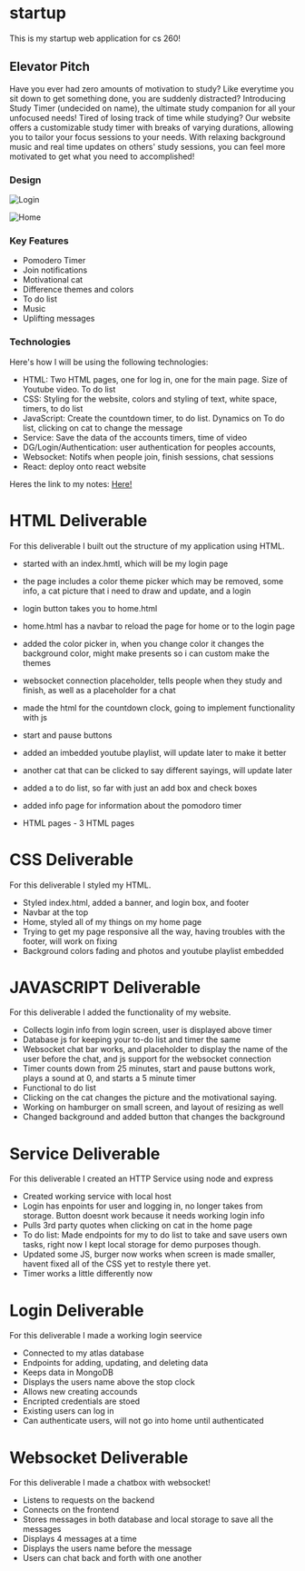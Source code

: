 # startup
This is my startup web application for cs 260!
## Elevator Pitch
  Have you ever had zero amounts of motivation to study? Like everytime you sit down to get something done, you are suddenly distracted? Introducing Study Timer (undecided on name), the ultimate study companion for all your unfocused needs! Tired of losing track of time while studying? Our website offers a customizable study timer with breaks of varying durations, allowing you to tailor your focus sessions to your needs. With relaxing background music and real time updates on others' study sessions, you can feel more motivated to get what you need to accomplished!
### Design

![Login](https://github.com/ryannpx/startup/assets/100808014/9cfd9106-b629-4164-91eb-3b5234b43355)

![Home](https://github.com/ryannpx/startup/assets/100808014/57ee7843-0d17-4566-a9ee-d29e882d32d1)


### Key Features
- Pomodero Timer 
- Join notifications
- Motivational cat
- Difference themes and colors
- To do list
- Music
- Uplifting messages

### Technologies
Here's how I will be using the following technologies:
- HTML: Two HTML pages, one for log in, one for the main page. Size of Youtube video. To do list
- CSS: Styling for the website, colors and styling of text, white space, timers, to do list
- JavaScript: Create the countdown timer, to do list. Dynamics on To do list, clicking on cat to change the message
- Service: Save the data of the accounts timers, time of video
- DG/Login/Authentication: user authentication for peoples accounts, 
- Websocket: Notifs when people join, finish sessions, chat sessions
- React: deploy onto react website 


Heres the link to my notes: [Here!](notes.md)


# HTML Deliverable
For this deliverable I built out the structure of my application using HTML.
- started with an index.hmtl, which will be my login page
- the page includes a color theme picker which may be removed, some info, a cat picture that i need to draw and update, and a login
- login button takes you to home.html
- home.html has a navbar to reload the page for home or to the login page
- added the color picker in, when you change color it changes the background color, might make presents so i can custom make the themes
- websocket connection placeholder, tells people when they study and finish, as well as a placeholder for a chat
- made the html for the countdown clock, going to implement functionality with js
- start and pause buttons
- added an imbedded youtube playlist, will update later to make it better
- another cat that can be clicked to say different sayings, will update later
- added a to do list, so far with just an add box and check boxes
- added info page for information about the pomodoro timer

- HTML pages - 3 HTML pages

# CSS Deliverable
For this deliverable I styled my HTML.
- Styled index.html, added a banner, and login box, and footer
- Navbar at the top
- Home, styled all of my things on my home page
- Trying to get my page responsive all the way, having troubles with the footer, will work on fixing
- Background colors fading and photos and youtube playlist embedded

# JAVASCRIPT Deliverable
For this deliverable I added the functionality of my website.
- Collects login info from login screen, user is displayed above timer
- Database js for keeping your to-do list and timer the same
- Websocket chat bar works, and placeholder to display the name of the user before the chat, and js support for the websocket connection
- Timer counts down from 25 minutes, start and pause buttons work, plays a sound at 0, and starts a 5 minute timer
- Functional to do list
- Clicking on the cat changes the picture and the motivational saying. 
- Working on hamburger on small screen, and layout of resizing as well
- Changed background and added button that changes the background

# Service Deliverable
For this deliverable I created an HTTP Service using node and express
- Created working service with local host
- Login has enpoints for user and logging in, no longer takes from storage. Button doesnt work because it needs working login info
- Pulls 3rd party quotes when clicking on cat in the home page
- To do list: Made endpoints for my to do list to take and save users own tasks, right now I kept local storage for demo purposes though.
- Updated some JS, burger now works when screen is made smaller, havent fixed all of the CSS yet to restyle there yet.
- Timer works a little differently now
# Login Deliverable
For this deliverable I made a working login seervice
- Connected to my atlas database
- Endpoints for adding, updating, and deleting data
- Keeps data in MongoDB
- Displays the users name above the stop clock
- Allows new creating accounds
- Encripted credentials are stoed
- Existing users can log in
- Can authenticate users, will not go into home until authenticated
# Websocket Deliverable
For this deliverable I made a chatbox with websocket!
- Listens to requests on the backend
- Connects on the frontend
- Stores messages in both database and local storage to save all the messages
- Displays 4 messages at a time
- Displays the users name before the message
- Users can chat back and forth with one another
